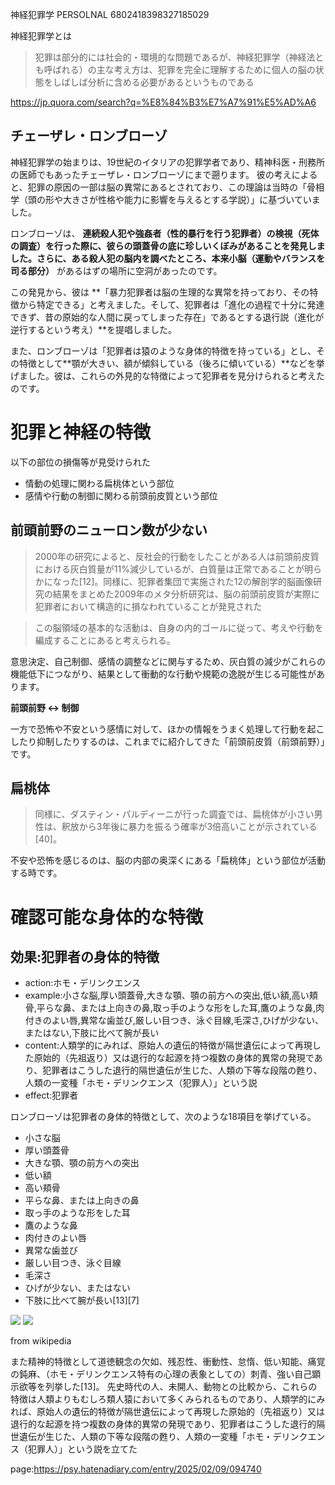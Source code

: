 神経犯罪学
PERSOLNAL
6802418398327185029



神経犯罪学とは

> 犯罪は部分的には社会的・環境的な問題であるが、神経犯罪学（神経法とも呼ばれる）の主な考え方は、犯罪を完全に理解するために個人の脳の状態をしばしば分析に含める必要があるというものである

https://jp.quora.com/search?q=%E8%84%B3%E7%A7%91%E5%AD%A6


## チェーザレ・ロンブローゾ

神経犯罪学の始まりは、19世紀のイタリアの犯罪学者であり、精神科医・刑務所の医師でもあったチェーザレ・ロンブローゾにまで遡ります。
彼の考えによると、犯罪の原因の一部は脳の異常にあるとされており、この理論は当時の「骨相学（頭の形や大きさが性格や能力に影響を与えるとする学説）」に基づいていました。

ロンブローゾは、 **連続殺人犯や強姦者（性的暴行を行う犯罪者）の検視（死体の調査）を行った際に、彼らの頭蓋骨の底に珍しいくぼみがあることを発見しました。さらに、ある殺人犯の脳内を調べたところ、本来小脳（運動やバランスを司る部分）** があるはずの場所に空洞があったのです。

この発見から、彼は **「暴力犯罪者は脳の生理的な異常を持っており、その特徴から特定できる」と考えました。そして、犯罪者は「進化の過程で十分に発達できず、昔の原始的な人間に戻ってしまった存在」であるとする退行説（進化が逆行するという考え）**を提唱しました。

また、ロンブローゾは「犯罪者は猿のような身体的特徴を持っている」とし、その特徴として**顎が大きい、額が傾斜している（後ろに傾いている）**などを挙げました。彼は、これらの外見的な特徴によって犯罪者を見分けられると考えたのです。


# 犯罪と神経の特徴

以下の部位の損傷等が見受けられた

- 情動の処理に関わる扁桃体という部位
- 感情や行動の制御に関わる前頭前皮質という部位

## 前頭前野のニューロン数が少ない

> 2000年の研究によると、反社会的行動をしたことがある人は前頭前皮質における灰白質量が11%減少しているが、白質量は正常であることが明らかになった[12]。同様に、犯罪者集団で実施された12の解剖学的脳画像研究の結果をまとめた2009年のメタ分析研究は、脳の前頭前皮質が実際に犯罪者において構造的に損なわれていることが発見された

> この脳領域の基本的な活動は、自身の内的ゴールに従って、考えや行動を編成することにあると考えられる。

意思決定、自己制御、感情の調整などに関与するため、灰白質の減少がこれらの機能低下につながり、結果として衝動的な行動や規範の逸脱が生じる可能性があります。

**前頭前野 <-> 制御**

一方で恐怖や不安という感情に対して、ほかの情報をうまく処理して行動を起こしたり抑制したりするのは、これまでに紹介してきた「前頭前皮質（前頭前野）」です。


## 扁桃体

> 同様に、ダスティン・パルディーニが行った調査では、扁桃体が小さい男性は、釈放から3年後に暴力を振るう確率が3倍高いことが示されている[40]。

不安や恐怖を感じるのは、脳の内部の奥深くにある「扁桃体」という部位が活動する時です。



# 確認可能な身体的な特徴

## 効果:犯罪者の身体的特徴

- action:ホモ・デリンクエンス
- example:小さな脳,厚い頭蓋骨,大きな顎、顎の前方への突出,低い額,高い頬骨,平らな鼻、または上向きの鼻,取っ手のような形をした耳,鷹のような鼻,肉付きのよい唇,異常な歯並び,厳しい目つき、泳ぐ目線,毛深さ,ひげが少ない、またはない,下肢に比べて腕が長い
- content:人類学的にみれば、原始人の遺伝的特徴が隔世遺伝によって再現した原始的（先祖返り）又は退行的な起源を持つ複数の身体的異常の発現であり、犯罪者はこうした退行的隔世遺伝が生じた、人類の下等な段階の甦り、人類の一変種「ホモ・デリンクエンス（犯罪人）」という説
- effect:犯罪者

ロンブローゾは犯罪者の身体的特徴として、次のような18項目を挙げている。

- 小さな脳
- 厚い頭蓋骨
- 大きな顎、顎の前方への突出
- 低い額
- 高い頬骨
- 平らな鼻、または上向きの鼻
- 取っ手のような形をした耳
- 鷹のような鼻
- 肉付きのよい唇
- 異常な歯並び
- 厳しい目つき、泳ぐ目線
- 毛深さ
- ひげが少ない、またはない
- 下肢に比べて腕が長い[13][7]

<img src="https://upload.wikimedia.org/wikipedia/commons/thumb/f/f7/L%27uomo_delinquente%2C_1897_Tipi_di_delinquenti_%284157824444%29.jpg/400px-L%27uomo_delinquente%2C_1897_Tipi_di_delinquenti_%284157824444%29.jpg">

<img src="https://upload.wikimedia.org/wikipedia/commons/thumb/6/63/L%27uomo_delinquente%2C_1897_%22Tipi_di_delinquenti_italiani...%22_%284157827328%29.jpg/400px-L%27uomo_delinquente%2C_1897_%22Tipi_di_delinquenti_italiani...%22_%284157827328%29.jpg">

from wikipedia

また精神的特徴として道徳観念の欠如、残忍性、衝動性、怠惰、低い知能、痛覚の鈍麻、（ホモ・デリンクエンス特有の心理の表象としての）刺青、強い自己顕示欲等を列挙した[13]。
先史時代の人、未開人、動物との比較から、これらの特徴は人類よりもむしろ類人猿において多くみられるものであり、人類学的にみれば、原始人の遺伝的特徴が隔世遺伝によって再現した原始的（先祖返り）又は退行的な起源を持つ複数の身体的異常の発現であり、犯罪者はこうした退行的隔世遺伝が生じた、人類の下等な段階の甦り、人類の一変種「ホモ・デリンクエンス（犯罪人）」という説を立てた





page:https://psy.hatenadiary.com/entry/2025/02/09/094740
